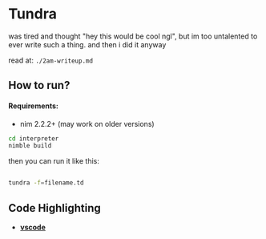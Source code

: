 # Tundra

was tired and thought "hey this would be cool ngl", but im too untalented to ever write such a thing. and then i did it anyway

read at: `./2am-writeup.md`

## How to run?

#### Requirements:

- nim 2.2.2+ (may work on older versions)

```sh
cd interpreter
nimble build
```

then you can run it like this:

```sh

tundra -f=filename.td

```

## Code Highlighting

- [**vscode**](https://github.com/okzyrox/tundra-vscode.git)
